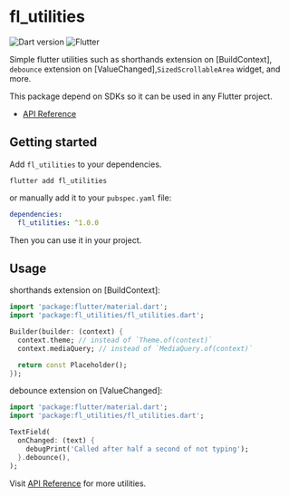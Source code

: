 <!--
This README describes the package. If you publish this package to pub.dev,
this README's contents appear on the landing page for your package.

For information about how to write a good package README, see the guide for
[writing package pages](https://dart.dev/guides/libraries/writing-package-pages).

For general information about developing packages, see the Dart guide for
[creating packages](https://dart.dev/guides/libraries/create-library-packages)
and the Flutter guide for
[developing packages and plugins](https://flutter.dev/developing-packages).
-->

# fl_utilities

![Dart version](https://img.shields.io/badge/SDK-^3.0.0-red?style=flat&logo=dart&logoColor=2cb8f7&labelColor=333333&color=01579b)
![Flutter](https://img.shields.io/badge/SDK-^3.10.0-red?style=flat&logo=flutter&logoColor=2cb8f7&labelColor=333333&color=01579b)

Simple flutter utilities such as shorthands extension on [BuildContext],
`debounce` extension on [ValueChanged],`SizedScrollableArea` widget, and more.

This package depend on SDKs so it can be used in any Flutter project.

- [API Reference](https://pub.dev/documentation/fl_utilities)

## Getting started

Add `fl_utilities` to your dependencies.

```
flutter add fl_utilities
```

or manually add it to your `pubspec.yaml` file:

```yaml
dependencies:
  fl_utilities: ^1.0.0
```

Then you can use it in your project.

## Usage

shorthands extension on [BuildContext]:

```dart
import 'package:flutter/material.dart';
import 'package:fl_utilities/fl_utilities.dart';

Builder(builder: (context) {
  context.theme; // instead of `Theme.of(context)`
  context.mediaQuery; // instead of `MediaQuery.of(context)`

  return const Placeholder();
});
```

debounce extension on [ValueChanged]:

```dart
import 'package:flutter/material.dart';
import 'package:fl_utilities/fl_utilities.dart';

TextField(
  onChanged: (text) {
    debugPrint('Called after half a second of not typing');
  }.debounce(),
);
```

Visit [API Reference](https://pub.dev/documentation/fl_utilities) for more
utilities.
